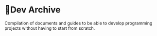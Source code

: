 # 📃Dev Archive
Compilation of documents and guides to be able to develop programming projects without having to start from scratch.
